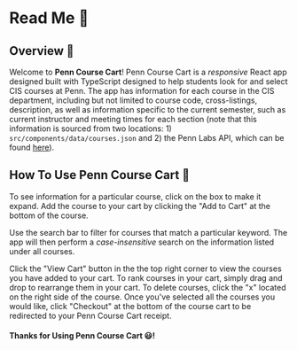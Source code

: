 # Read Me 📖

## Overview 🔎

Welcome to **Penn Course Cart**! Penn Course Cart is a _responsive_ React app designed built with TypeScript designed to help students look for and select CIS courses at Penn. The app has information for each course in the CIS department, including but not limited to course code, cross-listings, description, as well as information specific to the current semester, such as current instructor and meeting times for each section (note that this information is sourced from two locations: 1) `src/components/data/courses.json` and 2) the Penn Labs API, which can be found [here](https://github.com/pennlabs/labs-api-server)).

## How To Use Penn Course Cart 🛒

To see information for a particular course, click on the box to make it expand. Add the course to your cart by clicking the "Add to Cart" at the bottom of the course.

Use the search bar to filter for courses that match a particular keyword. The app will then perform a _case-insensitive_ search on the information listed under all courses.

Click the "View Cart" button in the the top right corner to view the courses you have added to your cart. To rank courses in your cart, simply drag and drop to rearrange them in your cart. To delete courses, click the "x" located on the right side of the course. Once you've selected all the courses you would like, click "Checkout" at the bottom of the course cart to be redirected to your Penn Course Cart receipt.

#### Thanks for Using Penn Course Cart 😃!
